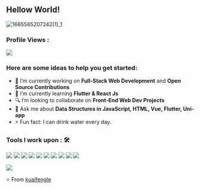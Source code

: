 ## Hellow World!
![1665565207242(1)_1](https://user-images.githubusercontent.com/24524172/195299713-167db248-4572-4243-a544-0ab683424808.png)

 ### Profile Views :<br>
  <img src="https://profile-counter.glitch.me/kuaifengle/count.svg" />

### Here are some ideas to help you get started:

- 🔭 I’m currently working on <strong>Full-Stack Web Development</strong> and <strong>Open Source Contributions</strong>
- 🌱 I’m currently learning <strong>Flutter & React Js</strong>
- 🔍 I’m looking to collaborate on <strong>Front-End Web Dev Projects</strong>
- 💬 Ask me about <strong>Data Structures in JavaScript, HTML, Vue, Flutter, Uni-app</strong>
- ⚡ Fun fact: I can drink water every day.

### Tools I work upon : 🛠
 
<img src="https://img.shields.io/badge/javascript%20-%23323330.svg?&style=for-the-badge&logo=javascript&logoColor=%23F7DF1E">  <img src="https://img.shields.io/badge/html5%20-%23E34F26.svg?&style=for-the-badge&logo=html5&logoColor=white">   <img src="https://img.shields.io/badge/css3%20-%231572B6.svg?&style=for-the-badge&logo=css3&logoColor=white">  <img src="https://img.shields.io/badge/vue%20-%2320232a.svg?&style=for-the-badge&logo=vue&logoColor=%2361DAFB">  <img src="https://img.shields.io/badge/jquery%20-%23563D7C.svg?&style=for-the-badge&logo=jquery&logoColor=white">  <img src="https://img.shields.io/badge/flutter%20-%23563D7C.svg?&style=for-the-badge&logo=flutter&logoColor=white">  <img src="https://img.shields.io/badge/dart%20-%23563D7C.svg?&style=for-the-badge&logo=dart&logoColor=white">  <img src="https://img.shields.io/badge/git%20-%23F05033.svg?&style=for-the-badge&logo=git&logoColor=white"/>  <img src="http://img.shields.io/badge/nodeJs%20-%23323330?style=for-the-badge&logo=javascript&logoColor=green"> <img src="http://img.shields.io/badge/-VS%20Code-000000?style=for-the-badge&logo=Visual-studio-code&logoColor=blue">

<img src="https://github-readme-stats.vercel.app/api?username=kuaifengle&show_icons=true&theme=highcontrast">

⭐️ From [kuaifengle](https://github.com/kuaifengle)
